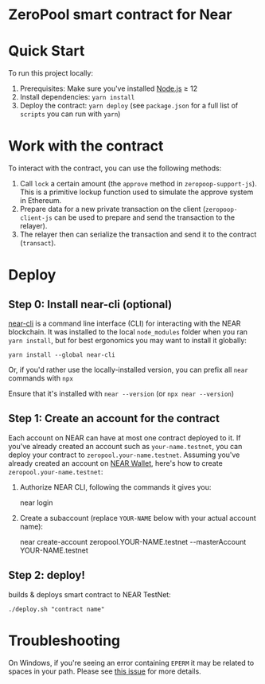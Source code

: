 ZeroPool smart contract for Near
================================

Quick Start
===========

To run this project locally:

1. Prerequisites: Make sure you've installed [Node.js] ≥ 12
2. Install dependencies: `yarn install`
3. Deploy the contract: `yarn deploy` (see `package.json` for a
   full list of `scripts` you can run with `yarn`)

Work with the contract
======================
To interact with the contract, you can use the following methods:
1. Call `lock` a certain amount (the `approve` method in `zeropoop-support-js`). This is a primitive lockup function used to simulate the approve system in Ethereum.
2. Prepare data for a new private transaction on the client (`zeropoop-client-js` can be used to prepare and send the transaction to the relayer).
3. The relayer then can serialize the transaction and send it to the contract (`transact`).

Deploy
======

Step 0: Install near-cli (optional)
-------------------------------------

[near-cli] is a command line interface (CLI) for interacting with the NEAR blockchain. It was installed to the local `node_modules` folder when you ran `yarn install`, but for best ergonomics you may want to install it globally:

    yarn install --global near-cli

Or, if you'd rather use the locally-installed version, you can prefix all `near` commands with `npx`

Ensure that it's installed with `near --version` (or `npx near --version`)


Step 1: Create an account for the contract
------------------------------------------

Each account on NEAR can have at most one contract deployed to it. If you've already created an account such as `your-name.testnet`, you can deploy your contract to `zeropool.your-name.testnet`. Assuming you've already created an account on [NEAR Wallet], here's how to create `zeropool.your-name.testnet`:

1. Authorize NEAR CLI, following the commands it gives you:

      near login

2. Create a subaccount (replace `YOUR-NAME` below with your actual account name):

      near create-account zeropool.YOUR-NAME.testnet --masterAccount YOUR-NAME.testnet


Step 2: deploy!
---------------

builds & deploys smart contract to NEAR TestNet:

    ./deploy.sh "contract name"



Troubleshooting
===============

On Windows, if you're seeing an error containing `EPERM` it may be related to spaces in your path. Please see [this issue](https://github.com/zkat/npx/issues/209) for more details.


  [React]: https://reactjs.org/
  [create-near-app]: https://github.com/near/create-near-app
  [Node.js]: https://nodejs.org/en/download/package-manager/
  [jest]: https://jestjs.io/
  [NEAR accounts]: https://docs.near.org/docs/concepts/account
  [NEAR Wallet]: https://wallet.testnet.near.org/
  [near-cli]: https://github.com/near/near-cli
  [gh-pages]: https://github.com/tschaub/gh-pages
